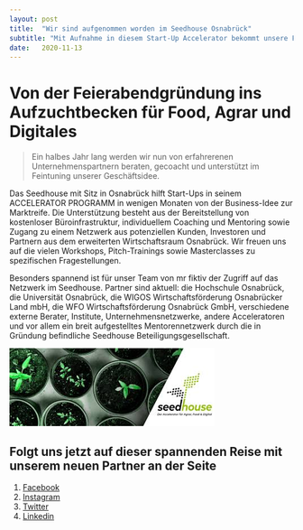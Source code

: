 ```yaml
---
layout: post
title:  "Wir sind aufgenommen worden im Seedhouse Osnabrück"
subtitle: "Mit Aufnahme in diesem Start-Up Accelerator bekommt unsere Feierabendgründung ein ganz anderes Level!"
date:   2020-11-13
---
```


# Von der Feierabendgründung ins Aufzuchtbecken für Food, Agrar und Digitales
> Ein halbes Jahr lang werden wir nun von erfahrerenen Unternehmenspartnern beraten, gecoacht und unterstützt im Feintuning unserer Geschäftsidee.

Das Seedhouse mit Sitz in Osnabrück hilft Start-Ups in seinem ACCELERATOR PROGRAMM in wenigen Monaten von der Business-Idee zur Marktreife. Die Unterstützung besteht aus der Bereitstellung von kostenloser Büroinfrastruktur, individuellem Coaching und Mentoring sowie Zugang zu einem Netzwerk aus potenziellen Kunden, Investoren und Partnern aus dem erweiterten Wirtschaftsraum Osnabrück. Wir freuen uns auf die vielen Workshops, Pitch-Trainings sowie Masterclasses zu spezifischen Fragestellungen. 

Besonders spannend ist für unser Team von mr fiktiv der Zugriff auf das Netzwerk im Seedhouse. Partner sind aktuell: die Hochschule Osnabrück, die Universität Osnabrück, die WIGOS Wirtschaftsförderung Osnabrücker Land mbH, die WFO Wirtschaftsförderung Osnabrück GmbH, verschiedene externe Berater, Institute, Unternehmensnetzwerke, andere Acceleratoren und vor allem ein breit aufgestelltes Mentorennetzwerk durch die in Gründung befindliche Seedhouse Beteiligungsgesellschaft.

![bild_von_seedhouselogo_hochladen](/images/seedhouselogo.jpg)

## Folgt uns jetzt auf dieser spannenden Reise mit unserem neuen Partner an der Seite
1. [Facebook](https://www.facebook.com/mrfiktiv/)
2. [Instagram](https://instagram.com/mrfiktiv)
3. [Twitter](https://twitter.com/mr_fiktiv)
4. [Linkedin](https://linkedin.com/company/mrfiktiv)
